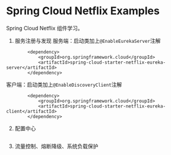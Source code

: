 # Spring Cloud Netflix Examples

Spring Cloud Netflix 组件学习。

1. 服务注册与发现
服务端：启动类加上`@EnableEurekaServer`注解
```
        <dependency>
            <groupId>org.springframework.cloud</groupId>
            <artifactId>spring-cloud-starter-netflix-eureka-server</artifactId>
        </dependency>
```
客户端：启动类加上`@EnableDiscoveryClient`注解
```
        <dependency>
            <groupId>org.springframework.cloud</groupId>
            <artifactId>spring-cloud-starter-netflix-eureka-client</artifactId>
        </dependency>
```

2. 配置中心 
```

```
3. 流量控制、熔断降级、系统负载保护
```

```


